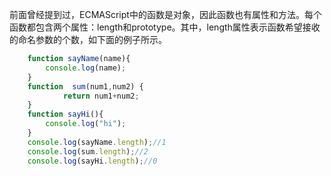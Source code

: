 前面曾经提到过，ECMAScript中的函数是对象，因此函数也有属性和方法。每个函数都包含两个属性：length和prototype。其中，length属性表示函数希望接收的命名参数的个数，如下面的例子所示。
```js
    function sayName(name){
        console.log(name);
    }
    function  sum(num1,num2) {
            return num1+num2;
    }
    function sayHi(){
        console.log("hi");
    }
    console.log(sayName.length);//1
    console.log(sum.length);//2
    console.log(sayHi.length);//0
```
